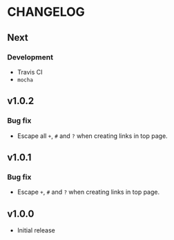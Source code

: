 # CHANGELOG

## Next

### Development

- Travis CI
- `mocha`

## v1.0.2

### Bug fix

- Escape all `+`, `#` and `?` when creating links in top page.

## v1.0.1

### Bug fix

- Escape `+`, `#` and `?` when creating links in top page.

## v1.0.0

- Initial release
